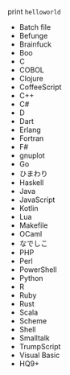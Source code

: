 print `helloworld`

* Batch file
* Befunge
* Brainfuck
* Boo
* C
* COBOL
* Clojure
* CoffeeScript
* C++
* C#
* D
* Dart
* Erlang
* Fortran
* F#
* gnuplot
* Go
* ひまわり
* Haskell
* Java
* JavaScript
* Kotlin
* Lua
* Makefile
* OCaml
* なでしこ
* PHP
* Perl
* PowerShell
* Python
* R
* Ruby
* Rust
* Scala
* Scheme
* Shell
* Smalltalk
* TrumpScript
* Visual Basic
* HQ9+
